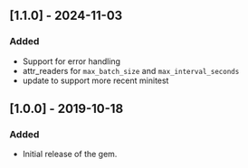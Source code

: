 ## [1.1.0] - 2024-11-03
### Added
- Support for error handling
- attr_readers for `max_batch_size` and `max_interval_seconds`
- update to support more recent minitest

## [1.0.0] - 2019-10-18
### Added
- Initial release of the gem.
